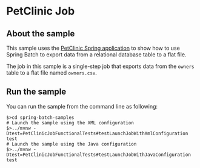 # PetClinic Job

## About the sample

This sample uses the [PetClinic Spring application](https://github.com/spring-projects/spring-petclinic) to show how to use
Spring Batch to export data from a relational database table to a flat file.

The job in this sample is a single-step job that exports data from the `owners` table
to a flat file named `owners.csv`.

## Run the sample

You can run the sample from the command line as following:

```
$>cd spring-batch-samples
# Launch the sample using the XML configuration
$>../mvnw -Dtest=PetClinicJobFunctionalTests#testLaunchJobWithXmlConfiguration test
# Launch the sample using the Java configuration
$>../mvnw -Dtest=PetClinicJobFunctionalTests#testLaunchJobWithJavaConfiguration test
```